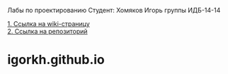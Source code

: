 Лабы по проектированию
Студент: Хомяков Игорь группы ИДБ-14-14

[1. Ссылка на wiki-страницу](https://github.com/igorWEBdeveloper/igorkh.github.io/wiki)<br>
[2. Ссылка на репозиторий](https://github.com/igorWEBdeveloper/igorkh.github.io)

# igorkh.github.io

